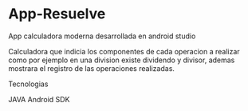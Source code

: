 # App-Resuelve
App calculadora moderna desarrollada en android studio

Calculadora que indicia los componentes de cada operacion a realizar como por ejemplo en una division existe dividendo y divisor, ademas mostrara el registro de las operaciones realizadas.

Tecnologias 

JAVA
Android SDK
